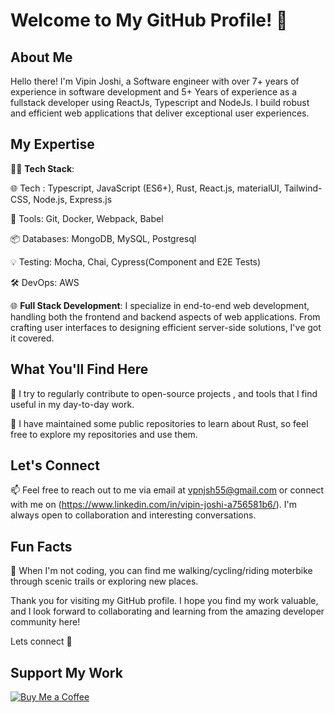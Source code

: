 # Welcome to My GitHub Profile! 👋

## About Me

Hello there! I'm Vipin Joshi, a Software engineer with over 7+ years of experience in software development and 5+ Years of experience as a fullstack developer using ReactJs, Typescript and NodeJs. I build robust and efficient web applications that deliver exceptional user experiences.

## My Expertise

👨‍💻 **Tech Stack**:

🌐 Tech : Typescript, JavaScript (ES6+), Rust,  React.js, materialUI, Tailwind-CSS, Node.js, Express.js

🧰 Tools: Git, Docker, Webpack, Babel

📦 Databases: MongoDB, MySQL, Postgresql

💡 Testing: Mocha, Chai, Cypress(Component and E2E Tests)

🛠️ DevOps: AWS


🌐 **Full Stack Development**: I specialize in end-to-end web development, handling both the frontend and backend aspects of web applications. From crafting user interfaces to designing efficient server-side solutions, I've got it covered.

## What You'll Find Here

🚀 I try to regularly contribute to open-source projects , and tools that I find useful in my day-to-day work.

🦀 I have maintained some public repositories to learn about Rust, so feel free to explore my repositories and use them.

## Let's Connect

📫 Feel free to reach out to me via email at vpnjsh55@gmail.com or connect with me on (https://www.linkedin.com/in/vipin-joshi-a756581b6/). I'm always open to collaboration and interesting conversations.

## Fun Facts

🚴 When I'm not coding, you can find me walking/cycling/riding moterbike through scenic trails or exploring new places.

Thank you for visiting my GitHub profile. I hope you find my work valuable, and I look forward to collaborating and learning from the amazing developer community here!

Lets connect 🚀

## Support My Work

[![Buy Me a Coffee](https://img.shields.io/badge/Buy%20Me%20a%20Coffee-FF813F?style=social&logo=buy-me-a-coffee)](https://buymeacoffee.com/vipinjoshi)


